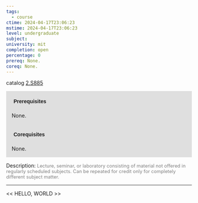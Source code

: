 ```yaml
---
tags:
  - course
ctime: 2024-04-17T23:06:23
mstime: 2024-04-17T23:06:23
level: undergraduate
subject: 
university: mit
completion: open
percentage: 0
prereq: None.
coreq: None.
---
```


catalog [2.S885](http://student.mit.edu/catalog/m2c.html#2.S885)

<span style="display: block; padding: 15px; background-color: rgb(100, 100, 100, 0.2);"><font id="m_prereq1980_0" style="display: block; font-family: Arial, sans-serif; font-weight: bold; padding: 5px">Prerequisites</font><br><span id="prereq1980_0">None.</span></span>
<span style="display: block; padding: 15px; background-color: rgb(100, 100, 100, 0.2);"><font id="m_coreq1980_0" style="display: block; font-family: Arial, sans-serif; font-weight: bold; padding: 5px">Corequisites</font><br><span id="coreq1980_0">None.</span></span>

<font style="">Description:</font>
<font style="color: grey; font-size: 0.8rem;">Lecture, seminar, or laboratory consisting of material not offered in regularly scheduled subjects. Can be repeated for credit only for completely different subject matter.</font>



---

<< HELLO, WORLD >>
